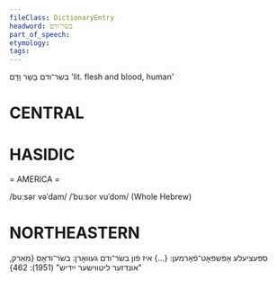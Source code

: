 ```yaml
---
fileClass: DictionaryEntry
headword: בשׂר־ודם
part_of_speech: 
etymology: 
tags: 
---
```

בשׂר־ודם
בָּשָׂר וָדָם
'lit. flesh and blood, human'

CENTRAL
========

HASIDIC
=======
= AMERICA = 

/buːsər vəˈdam/
/ˈbuːsor vuˈdom/ (Whole Hebrew)

NORTHEASTERN
==============

ספּעציעלע אָפּשפּאָט־פֿאָרמען: {...} איז פֿון בשׂר־ודם געוואָרן: בשׂר־ודאָס
{מאַרק, "אונדזער ליטווישער ייִדיש" (1951): 462}
